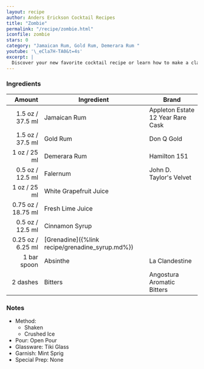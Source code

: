 ```yaml
---
layout: recipe
author: Anders Erickson Cocktail Recipes
title: "Zombie"
permalink: "/recipe/zombie.html"
iconfile: zombie
stars: 0
category: "Jamaican Rum, Gold Rum, Demerara Rum "
youtube: '\_eCla7H-TA0&t=4s'
excerpt: |
  Discover your new favorite cocktail recipe or learn how to make a classic drink—like the Old Fashioned, mojito, or White Russian—right at home.
---
```


### Ingredients

|      Amount | Ingredient                                      | Brand                             |
| ----------: | ----------------------------------------------- | --------------------------------- |
|      1.5 oz / 37.5 ml | Jamaican Rum                                    | Appleton Estate 12 Year Rare Cask |
|      1.5 oz / 37.5 ml | Gold Rum                                        | Don Q Gold                        |
|        1 oz / 25 ml | Demerara Rum                                    | Hamilton 151                      |
|      0.5 oz / 12.5 ml | Falernum                                        | John D. Taylor's Velvet           |
|        1 oz / 25 ml | White Grapefruit Juice                          |
|     0.75 oz / 18.75 ml | Fresh Lime Juice                                |
|      0.5 oz / 12.5 ml | Cinnamon Syrup                                  |
|     0.25 oz / 6.25 ml | [Grenadine]({%link recipe/grenadine_syrup.md%}) |
| 1 bar spoon | Absinthe                                        | La Clandestine                    |
|    2 dashes | Bitters                                         | Angostura Aromatic Bitters        |

### Notes

- Method:
  - Shaken
  - Crushed Ice
- Pour: Open Pour
- Glassware: Tiki Glass
- Garnish: Mint Sprig
- Special Prep: None
